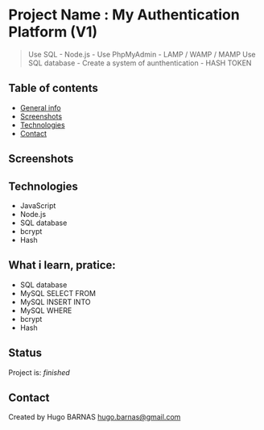 # Project Name : My Authentication Platform (V1)
> Use SQL - 
> Node.js -
> Use PhpMyAdmin -
> LAMP / WAMP / MAMP
> Use SQL database -
> Create a system of aunthentication -
> HASH
> TOKEN

## Table of contents
* [General info](#general-info)
* [Screenshots](#screenshots)
* [Technologies](#Technologies)
* [Contact](#contact)


## Screenshots


## Technologies

* JavaScript
* Node.js
* SQL database
* bcrypt 
* Hash

## What i learn, pratice: 
<ul>
 <li>SQL database
 <li>MySQL SELECT FROM
 <li>MySQL INSERT INTO
 <li>MySQL WHERE 
 <li>bcrypt
 <li>Hash
</ul>
 
## Status
Project is:  _finished_

## Contact
Created by Hugo BARNAS
hugo.barnas@gmail.com


